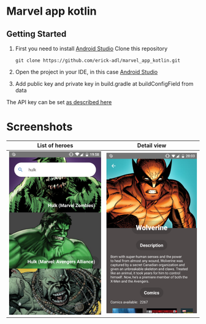 # Marvel app kotlin

## Getting Started

1. First you need to install [Android Studio](https://developer.android.com/studio/install) 
    Clone this repository
    ```
    git clone https://github.com/erick-adl/marvel_app_kotlin.git
    ```
2. Open the project in your IDE, in this case [Android Studio](https://developer.android.com/studio/install) 

3. Add public key and private key in build.gradle at buildConfigField from data 


The API key can be set [as described here](https://medium.com/code-better/hiding-api-keys-from-your-android-repository-b23f5598b906)

# Screenshots

List of heroes             |  Detail view
:-------------------------:|:-------------------------:
![](/screenshots/characterList.png)  |  ![](/screenshots/characterDetail.png)


